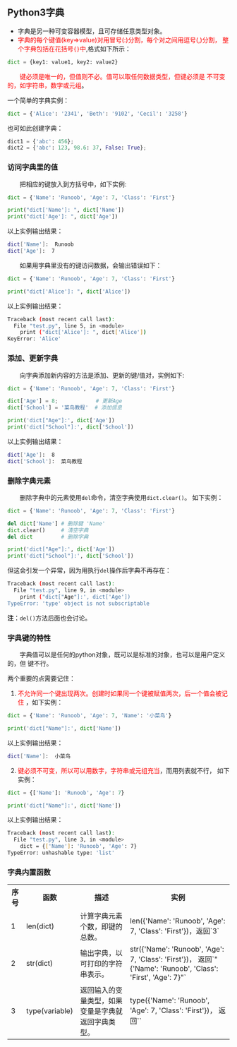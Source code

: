 ## Python3字典

- 字典是另一种可变容器模型，且可存储任意类型对象。
- <font color="red">字典的每个键值(key=>value)对用冒号(:)分割，每个对之间用逗号(,)分割，
整个字典包括在花括号`{}`中</font>,格式如下所示：

```python
dict = {key1: value1, key2: value2}
```

&emsp;&emsp;<font color="red">键必须是唯一的，但值则不必。值可以取任何数据类型，但键必须是
不可变的，如字符串，数字或元组</font>。

一个简单的字典实例：

```python
dict = {'Alice': '2341', 'Beth': '9102', 'Cecil': '3258'}
```

也可如此创建字典：

```python
dict1 = {'abc': 456};
dict2 = {'abc': 123, 98.6: 37, False: True};
```

### 访问字典里的值

&emsp;&emsp;把相应的键放入到方括号中，如下实例:

```python
dict = {'Name': 'Runoob', 'Age': 7, 'Class': 'First'}

print("dict['Name']: ", dict['Name'])
print("dict['Age']: ", dict['Age'])
```

以上实例输出结果：

```sh
dict['Name']:  Runoob
dict['Age']:  7
```

&emsp;&emsp;如果用字典里没有的键访问数据，会输出错误如下：

```python
dict = {'Name': 'Runoob', 'Age': 7, 'Class': 'First'}

print("dict['Alice']: ", dict['Alice'])
```

以上实例输出结果：

```sh
Traceback (most recent call last):
  File "test.py", line 5, in <module>
    print ("dict['Alice']: ", dict['Alice'])
KeyError: 'Alice'
```

### 添加、更新字典

&emsp;&emsp;向字典添加新内容的方法是添加、更新的键/值对，实例如下:

```python
dict = {'Name': 'Runoob', 'Age': 7, 'Class': 'First'}

dict['Age'] = 8;            # 更新Age
dict['School'] = '菜鸟教程'  # 添加信息

print('dict["Age"]:', dict['Age'])
print('dict["School"]:', dict['School'])
```

以上实例输出结果：

```sh
dict['Age']:  8
dict['School']:  菜鸟教程
```

### 删除字典元素

&emsp;&emsp;删除字典中的元素使用`del`命令，清空字典使用`dict.clear()`。
如下实例：

```python
dict = {'Name': 'Runoob', 'Age': 7, 'Class': 'First'}

del dict['Name'] # 删除键 'Name'
dict.clear()     # 清空字典
del dict         # 删除字典

print('dict["Age"]:', dict['Age'])
print('dict["School"]:', dict['School'])
```

但这会引发一个异常，因为用执行`del`操作后字典不再存在：

```sh
Traceback (most recent call last):
  File "test.py", line 9, in <module>
    print ("dict["Age"]:', dict['Age'])
TypeError: 'type' object is not subscriptable
```

**注**：`del()`方法后面也会讨论。

### 字典键的特性

&emsp;&emsp;字典值可以是任何的python对象，既可以是标准的对象，也可以是用户定义的，但
键不行。

两个重要的点需要记住：

1. <font color="red">不允许同一个键出现两次。创建时如果同一个键被赋值两次，后一个值会被记住
</font>，如下实例：

```python
dict = {'Name': 'Runoob', 'Age': 7, 'Name': '小菜鸟'}

print('dict["Name"]:', dict['Name'])
```

以上实例输出结果：

```sh
dict['Name']:  小菜鸟
```

2. <font color="red">键必须不可变，所以可以用数字，字符串或元组充当</font>，而用列表就不行，
如下实例：

```python
dict = {['Name']: 'Runoob', 'Age': 7}

print('dict["Name"]:', dict['Name'])
```

以上实例输出结果：

```sh
Traceback (most recent call last):
  File "test.py", line 3, in <module>
    dict = {['Name']: 'Runoob', 'Age': 7}
TypeError: unhashable type: 'list'
```

### 字典内置函数

<table>
<tr>
<th>序号</th>
<th>函数</th>
<th>描述</th>
<th>实例</th>
</tr>
<tr>
<td>1</td>
<td>len(dict)</td>
<td>计算字典元素个数，即键的总数。</td>
<td>len({'Name': 'Runoob', 'Age': 7, 'Class': 'First'})，返回`3`</td></tr>
<tr>
<td>2</td>
<td>str(dict)</td>
<td>输出字典，以可打印的字符串表示。</td>
<td>str({'Name': 'Runoob', 'Age': 7, 'Class': 'First'})，
返回`"{'Name': 'Runoob', 'Class': 'First', 'Age': 7}"`</td>
</tr>
<tr>
<td>3</td>
<td>type(variable)</td>
<td>返回输入的变量类型，如果变量是字典就返回字典类型。</td>
<td>type({'Name': 'Runoob', 'Age': 7, 'Class': 'First'})，
返回`<class 'dict'>`</td>
</tr>
</table>